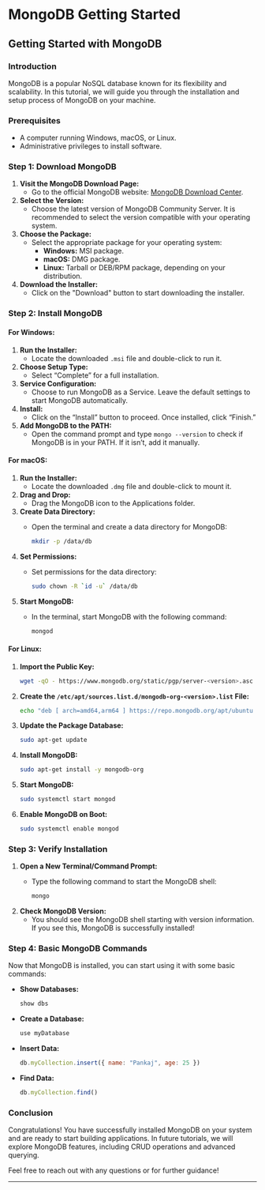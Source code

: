 # MongoDB Getting Started

## Getting Started with MongoDB

### Introduction

MongoDB is a popular NoSQL database known for its flexibility and scalability. In this tutorial, we will guide you through the installation and setup process of MongoDB on your machine.

### Prerequisites

* A computer running Windows, macOS, or Linux.
* Administrative privileges to install software.

### Step 1: Download MongoDB

1. **Visit the MongoDB Download Page:**
   * Go to the official MongoDB website: [MongoDB Download Center](https://www.mongodb.com/try/download/community).
2. **Select the Version:**
   * Choose the latest version of MongoDB Community Server. It is recommended to select the version compatible with your operating system.
3. **Choose the Package:**
   * Select the appropriate package for your operating system:
     * **Windows:** MSI package.
     * **macOS:** DMG package.
     * **Linux:** Tarball or DEB/RPM package, depending on your distribution.
4. **Download the Installer:**
   * Click on the "Download" button to start downloading the installer.

### Step 2: Install MongoDB

#### For Windows:

1. **Run the Installer:**
   * Locate the downloaded `.msi` file and double-click to run it.
2. **Choose Setup Type:**
   * Select “Complete” for a full installation.
3. **Service Configuration:**
   * Choose to run MongoDB as a Service. Leave the default settings to start MongoDB automatically.
4. **Install:**
   * Click on the “Install” button to proceed. Once installed, click “Finish.”
5. **Add MongoDB to the PATH:**
   * Open the command prompt and type `mongo --version` to check if MongoDB is in your PATH. If it isn’t, add it manually.

#### For macOS:

1. **Run the Installer:**
   * Locate the downloaded `.dmg` file and double-click to mount it.
2. **Drag and Drop:**
   * Drag the MongoDB icon to the Applications folder.
3. **Create Data Directory:**
   *   Open the terminal and create a data directory for MongoDB:

       ```bash
       mkdir -p /data/db
       ```
4. **Set Permissions:**
   *   Set permissions for the data directory:

       ```bash
       sudo chown -R `id -u` /data/db
       ```
5. **Start MongoDB:**
   *   In the terminal, start MongoDB with the following command:

       ```bash
       mongod
       ```

#### For Linux:

1.  **Import the Public Key:**

    ```bash
    wget -qO - https://www.mongodb.org/static/pgp/server-<version>.asc | sudo apt-key add -
    ```
2.  **Create the `/etc/apt/sources.list.d/mongodb-org-<version>.list` File:**

    ```bash
    echo "deb [ arch=amd64,arm64 ] https://repo.mongodb.org/apt/ubuntu focal/mongodb-org/<version>/multiverse amd64 Packages" | sudo tee /etc/apt/sources.list.d/mongodb-org-<version>.list
    ```
3.  **Update the Package Database:**

    ```bash
    sudo apt-get update
    ```
4.  **Install MongoDB:**

    ```bash
    sudo apt-get install -y mongodb-org
    ```
5.  **Start MongoDB:**

    ```bash
    sudo systemctl start mongod
    ```
6.  **Enable MongoDB on Boot:**

    ```bash
    sudo systemctl enable mongod
    ```

### Step 3: Verify Installation

1. **Open a New Terminal/Command Prompt:**
   *   Type the following command to start the MongoDB shell:

       ```bash
       mongo
       ```
2. **Check MongoDB Version:**
   * You should see the MongoDB shell starting with version information. If you see this, MongoDB is successfully installed!

### Step 4: Basic MongoDB Commands

Now that MongoDB is installed, you can start using it with some basic commands:

*   **Show Databases:**

    ```javascript
    show dbs
    ```
*   **Create a Database:**

    ```javascript
    use myDatabase
    ```
*   **Insert Data:**

    ```javascript
    db.myCollection.insert({ name: "Pankaj", age: 25 })
    ```
*   **Find Data:**

    ```javascript
    db.myCollection.find()
    ```

### Conclusion

Congratulations! You have successfully installed MongoDB on your system and are ready to start building applications. In future tutorials, we will explore MongoDB features, including CRUD operations and advanced querying.

Feel free to reach out with any questions or for further guidance!

***
